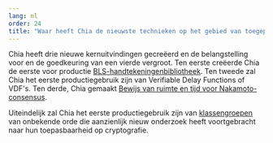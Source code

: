 ```yaml
---
lang: nl
order: 24
title: "Waar heeft Chia de nieuwste technieken op het gebied van toegepaste cryptografie?"
---
```


Chia heeft drie nieuwe kernuitvindingen gecreëerd en de belangstelling voor en de goedkeuring van een vierde vergroot. Ten eerste creëerde Chia de eerste voor productie [BLS-handtekeningenbibliotheek](https://github.com/Chia-Network/bls-signatures).
Ten tweede zal Chia het eerste productiegebruik zijn van Verifiable Delay Functions of VDF's. Ten derde, Chia gemaakt [Bewijs van ruimte en tijd voor Nakamoto-consensus](https://www.chia.net/assets/ChiaGreenPaper.pdf).

Uiteindelijk zal Chia het eerste productiegebruik zijn van [klassengroepen](https://github.com/Chia-Network/vdf-competition/blob/master/classgroups.pdf) van onbekende orde die aanzienlijk nieuw onderzoek heeft voortgebracht naar hun toepasbaarheid op cryptografie.
 
